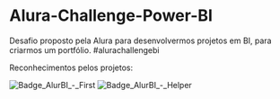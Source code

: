 # Alura-Challenge-Power-BI
Desafio proposto pela Alura para desenvolvermos projetos em BI, para criarmos um portfólio. #alurachallengebi

Reconhecimentos pelos projetos:

![Badge_AlurBI_-_First](https://user-images.githubusercontent.com/91096893/136659092-05465b27-680f-4e2c-a91f-aaf926a177fe.png)  ![Badge_AlurBI_-_Helper](https://user-images.githubusercontent.com/91096893/136658989-aec71c45-793f-49ae-9a71-98c5c5f5f884.png)
